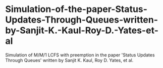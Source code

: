 # Simulation-of-the-paper-Status-Updates-Through-Queues-written-by-Sanjit-K.-Kaul-Roy-D.-Yates-et-al
Simulation of M/M/1 LCFS with preemption in the paper 'Status Updates Through Queues' written by Sanjit K. Kaul, Roy D. Yates, et al.
